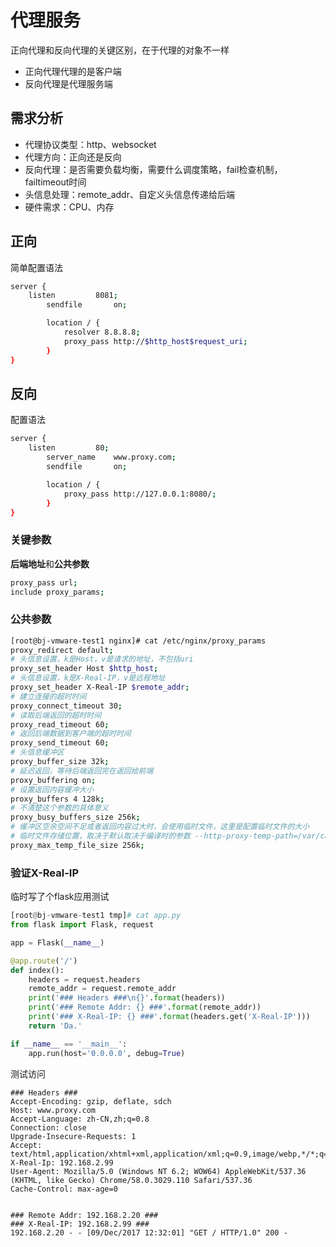 # 代理服务

正向代理和反向代理的关键区别，在于代理的对象不一样

* 正向代理代理的是客户端
* 反向代理是代理服务端

## 需求分析
* 代理协议类型：http、websocket
* 代理方向：正向还是反向
* 反向代理：是否需要负载均衡，需要什么调度策略，fail检查机制，failtimeout时间
* 头信息处理：remote_addr、自定义头信息传递给后端
* 硬件需求：CPU、内存

## 正向

简单配置语法
```bash
server {
	listen         8081;
        sendfile       on;

        location / {
            resolver 8.8.8.8;
            proxy_pass http://$http_host$request_uri;
        }
}
```

## 反向
配置语法
```bash
server {
	listen         80;
        server_name    www.proxy.com;
        sendfile       on;

        location / {
            proxy_pass http://127.0.0.1:8080/;
        }
}
```

### 关键参数
**后端地址**和**公共参数**
```bash
proxy_pass url;
include proxy_params;
```
### 公共参数
```bash
[root@bj-vmware-test1 nginx]# cat /etc/nginx/proxy_params
proxy_redirect default;
# 头信息设置，k是Host，v是请求的地址，不包括uri 
proxy_set_header Host $http_host;
# 头信息设置，k是X-Real-IP，v是远程地址
proxy_set_header X-Real-IP $remote_addr;
# 建立连接的超时时间
proxy_connect_timeout 30;
# 读取后端返回的超时时间
proxy_read_timeout 60;
# 返回后端数据到客户端的超时时间
proxy_send_timeout 60;
# 头信息缓冲区
proxy_buffer_size 32k;
# 延迟返回，等待后端返回完在返回给前端
proxy_buffering on;
# 设置返回内容缓冲大小
proxy_buffers 4 128k;
# 不清楚这个参数的具体意义
proxy_busy_buffers_size 256k;
# 缓冲区空余空间不足或者返回内容过大时，会使用临时文件，这里是配置临时文件的大小
# 临时文件存储位置，取决于默认取决于编译时的参数 --http-proxy-temp-path=/var/cache/nginx/proxy_temp
proxy_max_temp_file_size 256k;
```

### 验证X-Real-IP
临时写了个flask应用测试
```python
[root@bj-vmware-test1 tmp]# cat app.py 
from flask import Flask, request

app = Flask(__name__)

@app.route('/')
def index():
    headers = request.headers
    remote_addr = request.remote_addr
    print('### Headers ###\n{}'.format(headers))
    print('### Remote Addr: {} ###'.format(remote_addr))
    print('### X-Real-IP: {} ###'.format(headers.get('X-Real-IP')))
    return 'Da.'

if __name__ == '__main__':
    app.run(host='0.0.0.0', debug=True)
```


测试访问
```
### Headers ###
Accept-Encoding: gzip, deflate, sdch
Host: www.proxy.com
Accept-Language: zh-CN,zh;q=0.8
Connection: close
Upgrade-Insecure-Requests: 1
Accept: text/html,application/xhtml+xml,application/xml;q=0.9,image/webp,*/*;q=0.8
X-Real-Ip: 192.168.2.99
User-Agent: Mozilla/5.0 (Windows NT 6.2; WOW64) AppleWebKit/537.36 (KHTML, like Gecko) Chrome/58.0.3029.110 Safari/537.36
Cache-Control: max-age=0


### Remote Addr: 192.168.2.20 ###
### X-Real-IP: 192.168.2.99 ###
192.168.2.20 - - [09/Dec/2017 12:32:01] "GET / HTTP/1.0" 200 -
```




